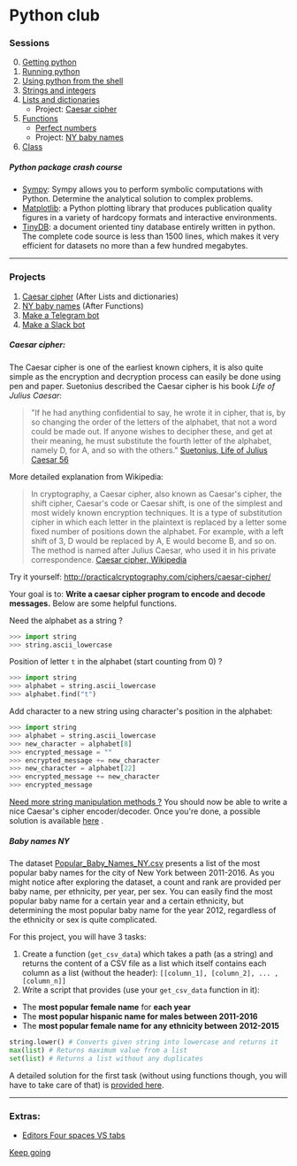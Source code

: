 # Python club

### Sessions

0. [Getting python](00-getting-python.md)
1. [Running python](01-running-python3.md)
2. [Using python from the shell](02-using-pythonshell.md)
3. [Strings and integers](03-strings-and-integers.md) 
4. [Lists and dictionaries](04-lists-and-dicts.md)
    * Project: [Caesar cipher](#Caesar-cipher)
5.  [Functions](05-functions.md)
    * [Perfect numbers](./examples/ex_perfectnumbers.md)
    * Project: [NY baby names](#Baby-names-NY)
6. [Class](06-classes.md)

##### Python package crash course

* [Sympy](./tuto_snippets/sympy.md): Sympy allows you to perform symbolic computations with Python. Determine the analytical solution to complex problems.
* [Matplotlib](./tuto_snippets/tuto_matplotlib.py): a Python plotting library that produces publication quality figures in a variety of hardcopy formats and interactive environments.
* [TinyDB](./tuto_snippets/tinydb.md): a document oriented tiny database entirely written in python. The complete code source is less than 1500 lines, which makes it very efficient for datasets no more than a few hundred megabytes.

---

### Projects

1. [Caesar cipher](#Caesar-cipher) (After Lists and dictionaries)
2. [NY baby names](#Baby-names-NY) (After Functions)
3. [Make a Telegram bot](./projects/telegrambot/telgram_bots.md)
4. [Make a Slack bot](./projects/slackbot/making_a_slackbot.md)
   

##### Caesar cipher:

The Caesar cipher is one of the earliest known ciphers, it is also quite simple as the encryption and decryption process can easily be done using pen and paper. Suetonius described the Caesar cipher is his book *Life of Julius Caesar*: 

>"If he had anything confidential to say, he wrote it in cipher, that is, by so changing the order of the letters of the alphabet, that not a word could be made out. If anyone wishes to decipher these, and get at their meaning, he must substitute the fourth letter of the alphabet, namely D, for A, and so with the others."
[Suetonius, Life of Julius Caesar 56](https://en.wikipedia.org/wiki/Caesar_cipher)

More detailed explanation from Wikipedia:

> In cryptography, a Caesar cipher, also known as Caesar's cipher, the shift cipher, Caesar's code or Caesar shift, is one of the simplest and most widely known encryption techniques. It is a type of substitution cipher in which each letter in the plaintext is replaced by a letter some fixed number of positions down the alphabet. For example, with a left shift of 3, D would be replaced by A, E would become B, and so on. The method is named after Julius Caesar, who used it in his private correspondence.
[Caesar cipher, Wikipedia]((https://en.wikipedia.org/wiki/Caesar_cipher))

Try it yourself: http://practicalcryptography.com/ciphers/caesar-cipher/

Your goal is to: **Write a caesar cipher program to encode and decode messages.**
Below are some helpful functions.

Need the alphabet as a string ? 
```python
>>> import string
>>> string.ascii_lowercase
```
Position of letter `t` in the alphabet (start counting from 0) ?
```python
>>> import string
>>> alphabet = string.ascii_lowercase
>>> alphabet.find("t")
```

Add character to a new string using character's position in the alphabet:

```python
>>> import string
>>> alphabet = string.ascii_lowercase
>>> new_character = alphabet[8]
>>> encrypted_message = ""
>>> encrypted_message += new_character
>>> new_character = alphabet[22]
>>> encrypted_message += new_character
>>> encrypted_message
```

[Need more string manipulation methods ?](https://docs.python.org/3/library/string.html)
You should now be able to write a nice Caesar's cipher encoder/decoder.
Once you're done, a possible solution is available [here](./examples/ex_caesarcipher.py) .


##### Baby names NY

The dataset [Popular_Baby_Names_NY.csv](./datasets/Popular_Baby_Names_NY.csv) presents a list of the most popular baby names for the city of New York between 2011-2016. As you might notice after exploring the dataset, a count and rank are provided per baby name, per ethnicity, per year, per sex. You can easily find the most popular baby name for a certain year and a certain ethnicity, but determining the most popular baby name for the year 2012, regardless of the ethnicity or sex is quite complicated.

For this project, you will have 3 tasks:
1. Create a function (`get_csv_data`) which takes a path (as a string) and returns the content of a CSV file as a list which itself contains each column as a list (without the header): `[[column_1], [column_2], ... , [column_n]]`
2. Write a script that provides (use your `get_csv_data` function in it):
* The **most popular female name** for **each year**
* The **most popular hispanic name for males between 2011-2016** 
* The **most popular female name for any ethnicity between 2012-2015**

```python
string.lower() # Converts given string into lowercase and returns it
max(list) # Returns maximum value from a list
set(list) # Returns a list without any duplicates
```
A detailed solution for the first task (without using functions though, you will have to take care of that) is [provided here](./datasets_ex_babynames.py).

---

### Extras:
* [Editors Four spaces VS tabs](02b-space-tabs.md)


[Keep going](learn_more.md)
